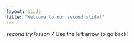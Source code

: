 ```yaml
---
layout: slide
title: "Welcome to our second slide!"
---
```

*second try lesson 7*
Use the left arrow to go back!
